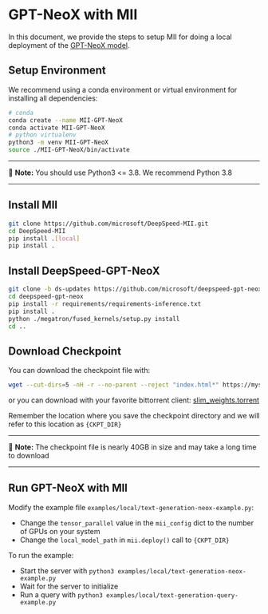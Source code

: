 # GPT-NeoX with MII
In this document, we provide the steps to setup MII for doing a local deployment of the [GPT-NeoX model](https://github.com/EleutherAI/gpt-neox).

## Setup Environment
We recommend using a conda environment or virtual environment for installing all dependencies:
```bash
# conda
conda create --name MII-GPT-NeoX
conda activate MII-GPT-NeoX
# python virtualenv
python3 -m venv MII-GPT-NeoX
source ./MII-GPT-NeoX/bin/activate
```
---
📌 **Note:** You should use Python3 <= 3.8. We recommend Python 3.8

---

## Install MII
```bash
git clone https://github.com/microsoft/DeepSpeed-MII.git
cd DeepSpeed-MII
pip install .[local]
pip install .
```

## Install DeepSpeed-GPT-NeoX
```bash
git clone -b ds-updates https://github.com/microsoft/deepspeed-gpt-neox.git
cd deepspeed-gpt-neox
pip install -r requirements/requirements-inference.txt
pip install .
python ./megatron/fused_kernels/setup.py install
cd ..
```

## Download Checkpoint
You can download the checkpoint file with:
```bash
wget --cut-dirs=5 -nH -r --no-parent --reject "index.html*" https://mystic.the-eye.eu/public/AI/models/GPT-NeoX-20B/slim_weights/ -P 20B_checkpoints
```
or you can download with your favorite bittorrent client: [slim_weights.torrent](https://mystic.the-eye.eu/public/AI/models/GPT-NeoX-20B/slim_weights.torrent)

Remember the location where you save the checkpoint directory and we will refer to this location as `{CKPT_DIR}`

---
📌 **Note:** The checkpoint file is nearly 40GB in size and may take a long time to download

---

## Run GPT-NeoX with MII
Modify the example file `examples/local/text-generation-neox-example.py`:
 - Change the `tensor_parallel` value in the `mii_config` dict to the number of GPUs on your system
 - Change the `local_model_path` in `mii.deploy()` call to `{CKPT_DIR}`

To run the example:
 - Start the server with `python3 examples/local/text-generation-neox-example.py`
 - Wait for the server to initialize
 - Run a query with `python3 examples/local/text-generation-query-example.py`
